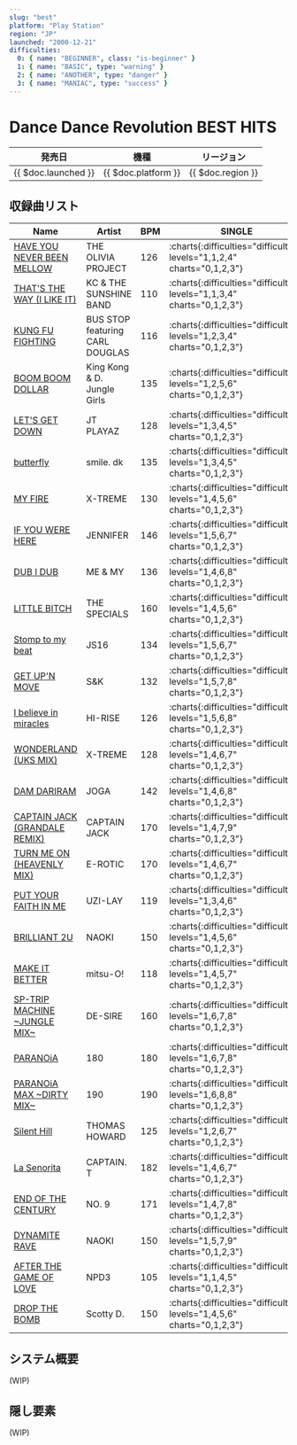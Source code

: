 ```yaml
---
slug: "best"
platform: "Play Station"
region: "JP"
launched: "2000-12-21"
difficulties:
  0: { name: "BEGINNER", class: "is-beginner" }
  1: { name: "BASIC", type: "warning" }
  2: { name: "ANOTHER", type: "danger" }
  3: { name: "MANIAC", type: "success" }
---
```


# Dance Dance Revolution BEST HITS

|発売日|機種|リージョン|
|------|----|---------|
|{{ $doc.launched }}|{{ $doc.platform }}|{{ $doc.region }}|

## 収録曲リスト

|Name|Artist|BPM|SINGLE|DOUBLE|UNISON|
|----|------|---|------|------|------|
|[HAVE YOU NEVER BEEN MELLOW](/playstation-jp/1st/have-you-never-been-mellow)|THE OLIVIA PROJECT|126|:charts{:difficulties="difficulties" levels="1,1,2,4" charts="0,1,2,3"}|:charts{:difficulties="difficulties" levels="2,3,6" charts="1,2,3"}|:charts{:difficulties="difficulties" levels="1,2,4" charts="1,2,3"}|
|[THAT'S THE WAY (I LIKE IT)](/playstation-jp/1st/thats-the-way)|KC & THE SUNSHINE BAND|110|:charts{:difficulties="difficulties" levels="1,1,3,4" charts="0,1,2,3"}|:charts{:difficulties="difficulties" levels="2,4,5" charts="1,2,3"}|:charts{:difficulties="difficulties" levels="1,3,4" charts="1,2,3"}|
|[KUNG FU FIGHTING](/playstation-jp/1st/kung-fu-fighting)|BUS STOP featuring CARL DOUGLAS|116|:charts{:difficulties="difficulties" levels="1,2,3,4" charts="0,1,2,3"}|:charts{:difficulties="difficulties" levels="3,4,6" charts="1,2,3"}|:charts{:difficulties="difficulties" levels="2,3,4" charts="1,2,3"}|
|[BOOM BOOM DOLLAR](/playstation-jp/2nd/boom-boom-dollar)|King Kong & D. Jungle Girls|135|:charts{:difficulties="difficulties" levels="1,2,5,6" charts="0,1,2,3"}|:charts{:difficulties="difficulties" levels="3,5,7" charts="1,2,3"}|:charts{:difficulties="difficulties" levels="2,5,6" charts="1,2,3"}|
|[LET'S GET DOWN](/playstation-jp/1st/lets-get-down)|JT PLAYAZ|128|:charts{:difficulties="difficulties" levels="1,3,4,5" charts="0,1,2,3"}|:charts{:difficulties="difficulties" levels="3,4,7" charts="1,2,3"}|:charts{:difficulties="difficulties" levels="3,4,5" charts="1,2,3"}|
|[butterfly](/playstation-jp/1st/butterfly)|smile. dk|135|:charts{:difficulties="difficulties" levels="1,3,4,5" charts="0,1,2,3"}|:charts{:difficulties="difficulties" levels="4,5,6" charts="1,2,3"}|:charts{:difficulties="difficulties" levels="3,4,5" charts="1,2,3"}|
|[MY FIRE](/playstation-jp/1st/my-fire)|X-TREME|130|:charts{:difficulties="difficulties" levels="1,4,5,6" charts="0,1,2,3"}|:charts{:difficulties="difficulties" levels="4,5,7" charts="1,2,3"}|:charts{:difficulties="difficulties" levels="4,5,6" charts="1,2,3"}|
|[IF YOU WERE HERE](/playstation-jp/2nd/if-you-were-here)|JENNIFER|146|:charts{:difficulties="difficulties" levels="1,5,6,7" charts="0,1,2,3"}|:charts{:difficulties="difficulties" levels="6,7,7" charts="1,2,3"}|:charts{:difficulties="difficulties" levels="5,6,7" charts="1,2,3"}|
|[DUB I DUB](/playstation-jp/2nd/dub-i-dub)|ME & MY|136|:charts{:difficulties="difficulties" levels="1,4,6,8" charts="0,1,2,3"}|:charts{:difficulties="difficulties" levels="5,7,7" charts="1,2,3"}|:charts{:difficulties="difficulties" levels="4,6,8" charts="1,2,3"}|
|[LITTLE BITCH](/playstation-jp/1st/little-bitch)|THE SPECIALS|160|:charts{:difficulties="difficulties" levels="1,4,5,6" charts="0,1,2,3"}|:charts{:difficulties="difficulties" levels="5,6,7" charts="1,2,3"}|:charts{:difficulties="difficulties" levels="4,5,6" charts="1,2,3"}|
|[Stomp to my beat](/playstation-jp/2nd/stomp-to-my-beat)|JS16|134|:charts{:difficulties="difficulties" levels="1,5,6,7" charts="0,1,2,3"}|:charts{:difficulties="difficulties" levels="5,6,7" charts="1,2,3"}|:charts{:difficulties="difficulties" levels="5,6,7" charts="1,2,3"}||
|[GET UP'N MOVE](/playstation-jp/2nd/get-up-n-move)|S&K|132|:charts{:difficulties="difficulties" levels="1,5,7,8" charts="0,1,2,3"}|:charts{:difficulties="difficulties" levels="6,7,7" charts="1,2,3"}|:charts{:difficulties="difficulties" levels="5,7,8" charts="1,2,3"}|
|[I believe in miracles](/playstation-jp/1st/i-believe-in-miracles)|HI-RISE|126|:charts{:difficulties="difficulties" levels="1,5,6,8" charts="0,1,2,3"}|:charts{:difficulties="difficulties" levels="6,7,8" charts="1,2,3"}|:charts{:difficulties="difficulties" levels="5,6,8" charts="1,2,3"}|
|[WONDERLAND (UKS MIX)](/songs/wonderland)|X-TREME|128|:charts{:difficulties="difficulties" levels="1,4,6,7" charts="0,1,2,3"}|:charts{:difficulties="difficulties" levels="5,6,7" charts="1,2,3"}|:charts{:difficulties="difficulties" levels="4,6,7" charts="1,2,3"}|
|[DAM DARIRAM](/songs/dam-dariram)|JOGA|142|:charts{:difficulties="difficulties" levels="1,4,6,8" charts="0,1,2,3"}|:charts{:difficulties="difficulties" levels="4,5,8" charts="1,2,3"}|:charts{:difficulties="difficulties" levels="4,6,8" charts="1,2,3"}|
|[CAPTAIN JACK (GRANDALE REMIX)](/dreamcast-jp/2nd/captain-jack)|CAPTAIN JACK|170|:charts{:difficulties="difficulties" levels="1,4,7,9" charts="0,1,2,3"}|:charts{:difficulties="difficulties" levels="5,7,9" charts="1,2,3"}|:charts{:difficulties="difficulties" levels="4,7,9" charts="1,2,3"}|
|[TURN ME ON (HEAVENLY MIX)](/songs/turn-me-on)|E-ROTIC|170|:charts{:difficulties="difficulties" levels="1,4,6,7" charts="0,1,2,3"}|:charts{:difficulties="difficulties" levels="5,7,9" charts="1,2,3"}|:charts{:difficulties="difficulties" levels="4,6,7" charts="1,2,3"}|
|[PUT YOUR FAITH IN ME](/playstation-jp/2nd/put-your-faith-in-me)|UZI-LAY|119|:charts{:difficulties="difficulties" levels="1,3,4,6" charts="0,1,2,3"}|:charts{:difficulties="difficulties" levels="4,5,6" charts="1,2,3"}|:charts{:difficulties="difficulties" levels="3,4,6" charts="1,2,3"}|
|[BRILLIANT 2U](/playstation-jp/2nd/brilliant-2u)|NAOKI|150|:charts{:difficulties="difficulties" levels="1,4,5,6" charts="0,1,2,3"}|:charts{:difficulties="difficulties" levels="4,5,7" charts="1,2,3"}|:charts{:difficulties="difficulties" levels="1,2,3" charts="1,2,3"}|
|[MAKE IT BETTER](/playstation-jp/1st/make-it-better)|mitsu-O!|118|:charts{:difficulties="difficulties" levels="1,4,5,7" charts="0,1,2,3"}|:charts{:difficulties="difficulties" levels="5,7,7" charts="1,2,3"}|:charts{:difficulties="difficulties" levels="4,5,7" charts="1,2,3"}|
|[SP-TRIP MACHINE \~JUNGLE MIX\~](/playstation-jp/2nd/sp-trip-machine)|DE-SIRE|160|:charts{:difficulties="difficulties" levels="1,6,7,8" charts="0,1,2,3"}|:charts{:difficulties="difficulties" levels="7,8,8" charts="1,2,3"}|:charts{:difficulties="difficulties" levels="6,7,8" charts="1,2,3"}|
|[PARANOiA](/playstation-jp/1st/paranoia)|180|180|:charts{:difficulties="difficulties" levels="1,6,7,8" charts="0,1,2,3"}|:charts{:difficulties="difficulties" levels="7,8,9" charts="1,2,3"}|:charts{:difficulties="difficulties" levels="6,7,8" charts="1,2,3"}|
|[PARANOiA MAX \~DIRTY MIX\~](/playstation-jp/1st/paranoia-max)|190|190|:charts{:difficulties="difficulties" levels="1,6,8,8" charts="0,1,2,3"}|:charts{:difficulties="difficulties" levels="7,8,9" charts="1,2,3"}|:charts{:difficulties="difficulties" levels="6,8,8" charts="1,2,3"}|
|[Silent Hill](/songs/silent-hill)|THOMAS HOWARD|125|:charts{:difficulties="difficulties" levels="1,2,6,7" charts="0,1,2,3"}|:charts{:difficulties="difficulties" levels="4,5,7" charts="1,2,3"}|:charts{:difficulties="difficulties" levels="2,6,7" charts="1,2,3"}|
|[La Senorita](/songs/la-senorita)|CAPTAIN. T|182|:charts{:difficulties="difficulties" levels="1,4,6,7" charts="0,1,2,3"}|:charts{:difficulties="difficulties" levels="4,6,9" charts="1,2,3"}|:charts{:difficulties="difficulties" levels="4,6,7" charts="1,2,3"}|
|[END OF THE CENTURY](/songs/end-of-the-century)|NO. 9|171|:charts{:difficulties="difficulties" levels="1,4,7,8" charts="0,1,2,3"}|:charts{:difficulties="difficulties" levels="5,6,9" charts="1,2,3"}|:charts{:difficulties="difficulties" levels="4,7,8" charts="1,2,3"}|
|[DYNAMITE RAVE](/dreamcast-jp/2nd/dynamite-rave)|NAOKI|150|:charts{:difficulties="difficulties" levels="1,5,7,9" charts="0,1,2,3"}|:charts{:difficulties="difficulties" levels="5,6,8" charts="1,2,3"}|:charts{:difficulties="difficulties" levels="5,7,9" charts="1,2,3"}|
|[AFTER THE GAME OF LOVE](/songs/after-the-game-of-love)|NPD3|105|:charts{:difficulties="difficulties" levels="1,1,4,5" charts="0,1,2,3"}|:charts{:difficulties="difficulties" levels="2,4,6" charts="1,2,3"}|:charts{:difficulties="difficulties" levels="1,4,5" charts="1,2,3"}|
|[DROP THE BOMB](/songs/drop-the-bomb)|Scotty D.|150|:charts{:difficulties="difficulties" levels="1,4,5,6" charts="0,1,2,3"}|:charts{:difficulties="difficulties" levels="4,5,6" charts="1,2,3"}|:charts{:difficulties="difficulties" levels="4,5,6" charts="1,2,3"}|

## システム概要

(WIP)

## 隠し要素

(WIP)
